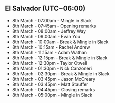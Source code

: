 ## El Salvador (UTC−06:00)

- 8th March - 07:00am -	Mingle in Slack
- 8th March - 07:45am -	Opening remarks
- 8th March - 08:00am - Jeffrey Way
- 8th March - 09:00am - Evan You
- 8th March - 10:00am - Break & Mingle in Slack
- 8th March - 10:15am - Rachel Andrew
- 8th March - 11:15am - Adam Wathan
- 8th March - 12:15pm - Break & Mingle in Slack
- 8th March - 12:30pm - Taylor Otwell
- 8th March - 01:30pm - Nick Canzoneri
- 8th March - 02:30pm - Break & Mingle in Slack
- 8th March - 03:45pm - Jason McCreary
- 8th March - 03:45pm - Matt Stauffer
- 8th March - 04:45pm - Closing remarks
- 8th March - 05:00pm - Mingle in Slack
